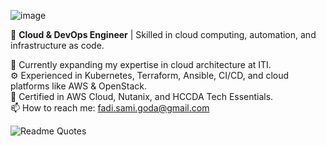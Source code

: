 ![image](https://user-images.githubusercontent.com/71595290/235447913-9a589668-74da-4146-aaf0-434779ed37e3.png)

🚀 **Cloud & DevOps Engineer** | Skilled in cloud computing, automation, and infrastructure as code.  

🔭 Currently expanding my expertise in cloud architecture at ITI.  
⚙️ Experienced in Kubernetes, Terraform, Ansible, CI/CD, and cloud platforms like AWS & OpenStack.  
📜 Certified in AWS Cloud, Nutanix, and HCCDA Tech Essentials.  
📫 How to reach me: fadi.sami.goda@gmail.com  

![Readme Quotes](https://quotes-github-readme.vercel.app/api?type=vertical&theme=dark&quote=Codes%20are%20a%20puzzle.%20A%20game%2C%20just%20like%20any%20other%20game.&author=Alan%20Turing)
